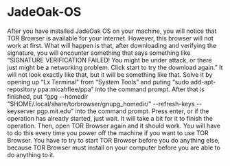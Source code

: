 # JadeOak-OS
After you have installed JadeOak OS on your machine, you will notice that TOR Browser is available for your internet. However, this browser will not work at first. What will happen is that, after downloading and verifying the signature, you will encounter something that says something like “SIGNATURE VERIFICATION FAILED! You might be under attack, or there just might be a networking problem. Click start to try the download again.” It will not look exactly like that, but it will be something like that. Solve it by opening up “Lx Terminal” from “System Tools” and puting “sudo add-apt-repository ppa:micahflee/ppa” into the command prompt. After that is finished, put “gpg --homedir "$HOME/.local/share/torbrowser/gnupg_homedir/" --refresh-keys --keyserver pgp.mit.edu” into the command prompt. Press enter, or if the operation has already started, just wait. It will take a bit for it to finish the operation. Then, open TOR Browser again and it should work. You will have to do this every time you power off the machine if you want to use TOR Browser. You have to try to start TOR Browser before you do anything else, because TOR Browser must install on your computer before you are able to do anything to it. 
